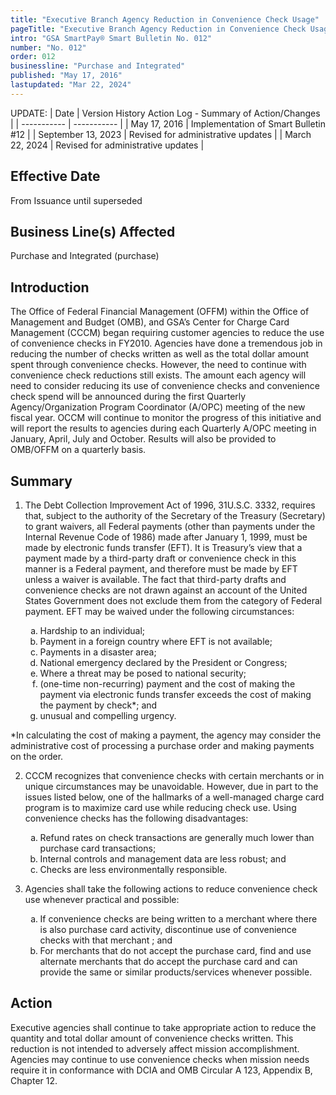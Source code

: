 ```yaml
---
title: "Executive Branch Agency Reduction in Convenience Check Usage"
pageTitle: "Executive Branch Agency Reduction in Convenience Check Usage"
intro: "GSA SmartPay® Smart Bulletin No. 012"
number: "No. 012"
order: 012
businessline: "Purchase and Integrated"
published: "May 17, 2016"
lastupdated: "Mar 22, 2024"
---
```


UPDATE:
| Date | Version History Action Log - Summary of Action/Changes |
| ----------- | ----------- |
| May 17, 2016 | Implementation of Smart Bulletin #12 |
| September 13, 2023 | Revised for administrative updates |
| March 22, 2024 | Revised for administrative updates |

## Effective Date

From Issuance until superseded


## Business Line(s) Affected

Purchase and Integrated (purchase)


## Introduction

The Office of Federal Financial Management (OFFM) within the Office of Management and Budget (OMB), and GSA’s Center for Charge Card Management (CCCM) began requiring customer agencies to reduce the use of convenience checks in FY2010. Agencies have done a tremendous job in reducing the number of checks written as well as the total dollar amount spent through convenience checks. However, the need to continue with convenience check reductions still exists. The amount each agency will need to consider reducing its use of convenience checks and convenience check spend will be announced during the first Quarterly Agency/Organization Program Coordinator (A/OPC) meeting of the new fiscal year. OCCM will continue to monitor the progress of this initiative and will report the results to agencies during each Quarterly A/OPC meeting in January, April, July and October. Results will also be provided to OMB/OFFM on a quarterly basis. 


## Summary

1. The Debt Collection Improvement Act of 1996, 31U.S.C. 3332, requires that, subject to the authority of the Secretary of the Treasury (Secretary) to grant waivers, all Federal payments (other than payments under the Internal Revenue Code of 1986) made after January 1, 1999, must be made by electronic funds transfer (EFT). It is Treasury’s view that a payment made by a third-party draft or convenience check in this manner is a Federal payment, and therefore must be made by EFT unless a waiver is available. The fact that third-party drafts and convenience checks are not drawn against an account of the United States Government does not exclude them from the category of Federal payment. EFT may be waived under the following circumstances: 

    <ol type="a">
        <li>Hardship to an individual;</li>
        <li>Payment in a foreign country where EFT is not available;</li>
        <li>Payments in a disaster area;</li>
        <li>National emergency declared by the President or Congress;</li>
        <li>Where a threat may be posed to national security;</li>
        <li>(one-time non-recurring) payment and the cost of making the payment via electronic funds transfer exceeds the cost of making the payment by check*; and</li>
        <li>unusual and compelling urgency.</li>
    </ol>

*In calculating the cost of making a payment, the agency may consider the administrative cost of processing a purchase order and making payments on the order. 

2. CCCM recognizes that convenience checks with certain merchants or in unique circumstances may be unavoidable. However, due in part to the issues listed below, one of the hallmarks of a well-managed charge card program is to maximize card use while reducing check use. Using convenience checks has the following disadvantages: 

    <ol type="a">
        <li>Refund rates on check transactions are generally much lower than purchase card transactions; </li>
        <li>Internal controls and management data are less robust; and </li>
        <li>Checks are less environmentally responsible. </li>
    </ol>



3. Agencies shall take the following actions to reduce convenience check use whenever practical and possible: 
    <ol type="a">
        <li>If convenience checks are being written to a merchant where there is also purchase card activity, discontinue use of convenience checks with that merchant ; and</li>
        <li>For merchants that do not accept the purchase card, find and use alternate merchants that do accept the purchase card and can provide the same or similar products/services whenever possible.</li>
    </ol>


## Action

Executive agencies shall continue to take appropriate action to reduce the quantity and total dollar amount of convenience checks written. This reduction is not intended to adversely affect mission accomplishment. Agencies may continue to use convenience checks when mission needs require it in conformance with DCIA and OMB Circular A 123, Appendix B, Chapter 12. 
